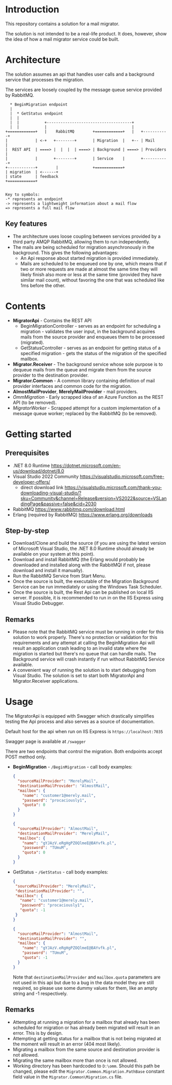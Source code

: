 # Introduction
This repository contains a solution for a mail migrator.

The solution is not intended to be a real-life product. It does, however, show the idea of how a mail migrator service could be built.

# Architecture
The solution assumes an api that handles user calls and a background service that processes the migration.

The services are loosely coupled by the message queue service provided by RabbitMQ.

```
  * BeginMigration endpoint
  |
  |  * GetStatus endpoint
  |  |
  |  |           +-------------------------------------+
  |  |           |                                     |
+============+   |    RabbitMQ        +============+   |   +-----------+
|            | <-+   +--------+       | Migration  |   +-- | Mail      |
|  REST API  | ====> |  |  |  | ====> | Background | ====> | Providers |
|            |       +--------+       | Service    |       +-----------+
+------------+        |               +============+
| migration  | <------+
| state      | feedback
+============+


Key to symbols:
-* represents an endpoint
-> represents a lightweight information about a mail flow
=> represents a full mail flow
```
## Key features
- The architecture uses loose coupling between services provided by a third party AMQP RabbitMQ, allowing them to run independently.
- The mails are being scheduled for migration asynchronously in the background. This gives the following advantages:
  - An Api response about started migration is provided immediately.
  - Mails are scheduled to be enqueued one by one, which means that if two or more requests are made at almost the same time they will likely finish also more or less at the same time (provided they have similar mail count),
    without favoring the one that was scheduled like 1ms before the other.
# Contents
- **MigratorApi** - Contains the REST API
  - BeginMigrationController - serves as an endpoint for scheduling a migration - validates the user input, in the background acquires mails from the source provider and enqueues them to be processed (migrated).
  - GetStatusController - serves as an endpoint for getting status of a specified migration - gets the status of the migration of the specified mailbox.
- **Migrator.Receiver** - The background service whose sole purpose is to dequeue mails from the queue and migrate them from the source provider to the destination provider.
- **Migrator.Common** - A common library containing definition of mail provider interfaces and common code for the migration.
- **AlmostMailProvider**, **MerelyMailProvider** - mail providers.
- *OmmMigration* - Early scrapped idea of an Azure Function as the REST API (to be removed).
- *MigratorWorker* - Scrapped attempt for a custom implementation of a message queue worker; replaced by the RabbitMQ (to be removed).

# Getting started
## Prerequisites
- .NET 8.0 Runtime https://dotnet.microsoft.com/en-us/download/dotnet/8.0
- Visual Studio 2022 Community https://visualstudio.microsoft.com/free-developer-offers/
  - direct download link https://visualstudio.microsoft.com/thank-you-downloading-visual-studio/?sku=Community&channel=Release&version=VS2022&source=VSLandingPage&passive=false&cid=2030
- RabbitMQ https://www.rabbitmq.com/download.html
- Erlang (required by RabbitMQ) https://www.erlang.org/downloads
## Step-by-step
- Download/Clone and build the source (if you are using the latest version of Microsoft Visual Studio, the .NET 8.0 Runtime should already be available on your system at this point).
- Download and install RabbitMQ (the Erlang would probably be downloaded and installed along with the RabbitMQl if not, please download and install it manually).
- Run the RabbitMQ Service from Start Menu.
- Once the source is built, the executable of the Migration Background Service can be run immediately or using the Windows Task Scheduler.
- Once the source is built, the Rest Api can be published on local IIS server. If possible, it is recommended to run in on the IIS Express using Visual Studio Debugger.
## Remarks
- Please note that the RabbitMQ service must be running in order for this solution to work properly.
  There's no protection or validation for this requirements and any attempt at calling the BeginMigration Api will result an application crash leading to an invalid state where the migration is started but there's no queue that can handle mails.
  The Background service will crash instantly if run without RabbitMQ Service available.
- A convenient way of running the solution is to start debugging from Visual Studio. The solution is set to start both MigratorApi and Migrator.Receiver applications.

# Usage
The MigratorApi is equipped with Swagger which drastically simplifies testing the Api process and also serves as a source of documentation.

Default host for the api when run on IIS Express is `https://localhost:7035`

Swagger page is available at `/swagger`

There are two endpoints that control the migration.
Both endpoints accept POST method only.
- **BeginMigration** - `/BeginMigration` - call body examples:
  ```JSON
  {
    "sourceMailProvider": "MerelyMail",
    "destinationMailProvider": "AlmostMail",
    "mailbox": {
      "name": "customer1@merely.mail",
      "password": "procaciously1",
      "quota": 0
    }
  }
  ```
  ```JSON
  {
    "sourceMailProvider": "AlmostMail",
    "destinationMailProvider": "MerelyMail",
    "mailbox": {
      "name": "gYJAzV.eRgHgPZOQlmeE@BAYvfk.pl",
      "password": "TUmuM",
      "quota": 0
    }
  }
  ```
- GetStatus - `/GetStatus` - call body examples:
   ```JSON
  {
    "sourceMailProvider": "MerelyMail",
    "destinationMailProvider": "",
    "mailbox": {
      "name": "customer1@merely.mail",
      "password": "procaciously1",
      "quota": -1
    }
  }
  ```
  ```JSON
  {
    "sourceMailProvider": "AlmostMail",
    "destinationMailProvider": "",
    "mailbox": {
      "name": "gYJAzV.eRgHgPZOQlmeE@BAYvfk.pl",
      "password": "TUmuM",
      "quota": -1
    }
  }
  ```
  Note that `destinationMailProvider` and `mailbox.quota` parameters are not used in this api but due to a bug in the data model they are still required, so please use some dummy values for them, like an ampty string and -1 respectively.
## Remarks
- Attempting at running a migration for a mailbox that already has been scheduled for migration or has already been migrated will result in an error. This is by design.
- Attempting at getting status for a mailbox that is not being migrated at the moment will result in an error (404 most likely).
- Migrating a mailbox from the same source and destination provider is not allowed.
- Migrating the same mailbox more than once is not allowed.
- Working directory has been hardcoded to `D:\omm`. Should this path be changed, please edit the `Migrator.Common.Migration.PathBase` constant field value in the `Migrator.Common\Migration.cs` file.
